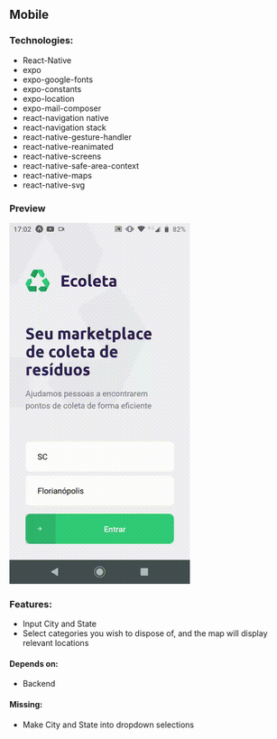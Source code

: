 ## Mobile

### Technologies:

- React-Native
- expo
- expo-google-fonts
- expo-constants
- expo-location
- expo-mail-composer
- react-navigation native
- react-navigation stack
- react-native-gesture-handler 
- react-native-reanimated 
- react-native-screens
- react-native-safe-area-context
- react-native-maps
- react-native-svg
  

### Preview

![Usability Preview](./docs/preview/mobile_preview.gif)



### Features:

- Input City and State
- Select categories you wish to dispose of, and the map will display relevant locations

#### Depends on:
- Backend

#### Missing:

- Make City and State into dropdown selections
